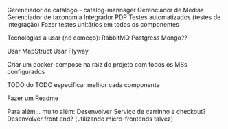 Gerenciador de catalogo - catalog-mannager
Gerenciador de Medias
Gerenciador de taxonomia
Integrador
PDP
Testes automatizados (testes de integração)
Fazer testes unitários em todos os componentes

Tecnologias a usar (no começo):
RabbitMQ
Postgress
Mongo??

Usar MapStruct
Usar Flyway

Criar um docker-compose na raiz do projeto com todos os MSs configurados

TODO do TODO especificar melhor cada componente

Fazer um Readme

Para além... muito além:
Desenvolver Serviço de carrinho e checkout?
Desenvolver front end? (utilizando micro-frontends talvez)
